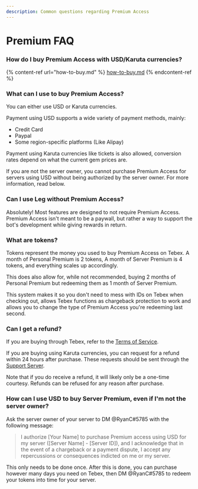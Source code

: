 ```yaml
---
description: Common questions regarding Premium Access
---
```


# Premium FAQ

### How do I buy Premium Access with USD/Karuta currencies?

{% content-ref url="how-to-buy.md" %}
[how-to-buy.md](how-to-buy.md)
{% endcontent-ref %}

### What can I use to buy Premium Access?

You can either use USD or Karuta currencies.

Payment using USD supports a wide variety of payment methods, mainly:

* Credit Card
* Paypal
* Some region-specific platforms (Like Alipay)

Payment using Karuta currencies like tickets is also allowed, conversion rates depend on what the current gem prices are.

If you are not the server owner, you cannot purchase Premium Access for servers using USD without being authorized by the server owner. For more information, read below.

### Can I use Leg without Premium Access?

Absolutely! Most features are designed to not require Premium Access. Premium Access isn't meant to be a paywall, but rather a way to support the bot's development while giving rewards in return.

### What are tokens?

Tokens represent the money you used to buy Premium Access on Tebex. A month of Personal Premium is 2 tokens, A month of Server Premium is 4 tokens, and everything scales up accordingly.

This does also allow for, while not recommended, buying 2 months of Personal Premium but redeeming them as 1 month of Server Premium.

This system makes it so you don't need to mess with IDs on Tebex when checking out, allows Tebex functions as chargeback protection to work and allows you to change the type of Premium Access you're redeeming last second.

### Can I get a refund?

If you are buying through Tebex, refer to the [Terms of Service](../leg-terms-of-service.md).

If you are buying using Karuta currencies, you can request for a refund within 24 hours after purchase. These requests should be sent through the [Support Server](https://discord.gg/SRWDAk7VnN).

Note that if you do receive a refund, it will likely only be a one-time courtesy. Refunds can be refused for any reason after purchase.

### How can I use USD to buy Server Premium, even if I'm not the server owner?

Ask the server owner of your server to DM @RyanC#5785 with the following message:

> I authorize \[Your Name] to purchase Premium access using USD for my server (\[Server Name] - \[Server ID]), and I acknowledge that in the event of a chargeback or a payment dispute, I accept any repercussions or consequences indicted on me or my server.

This only needs to be done once. After this is done, you can purchase however many days you need on Tebex, then DM @RyanC#5785 to redeem your tokens into time for your server.
